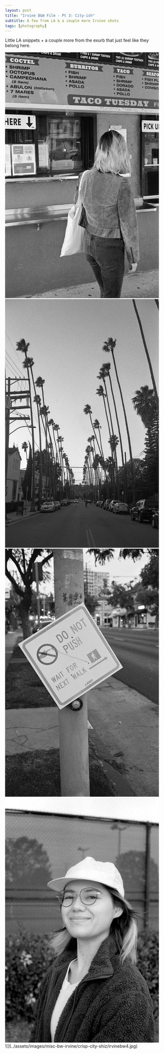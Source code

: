 ```yaml
---
layout: post
title: "Irvine B&W Film - Pt 3: City-ish"
subtitle: A few from LA & a couple more Irvine shots
tags: [photography]
---
```


Little LA snippets + a couple more from the exurb that just feel like they belong here.

<section class="portrait-img-group">
  <img src="../assets/images/misc-bw-irvine/crisp-city-shiz/irvinebw1.jpg"/>
  <img src="../assets/images/misc-bw-irvine/crisp-city-shiz/irvinebw2.jpg"/>
</section>
<section class="portrait-img-group">
  <img src="../assets/images/misc-bw-irvine/crisp-city-shiz/irvinebw3.jpg"/>
  <img src="../assets/images/misc-bw-irvine/crisp-city-shiz/irvinebw5.jpg"/>
</section>
![](../assets/images/misc-bw-irvine/crisp-city-shiz/irvinebw4.jpg)
